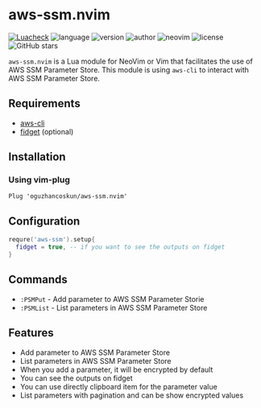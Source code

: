 # aws-ssm.nvim

[![Luacheck](https://img.shields.io/github/actions/workflow/status/oguzhancoskun/aws-ssm.nvim/luacheck.yml?branch=main&label=Luacheck&logo=Lua)](https://github.com/oguzhancoskun/aws-ssm.nvim/actions?workflow=Luacheck)
![language](https://img.shields.io/badge/language-lua-yellow)
![version](https://img.shields.io/badge/version-0.1.0-blue)
![author](https://img.shields.io/badge/author-oguzhancoskun-blue)
![neovim](https://img.shields.io/badge/neovim-0.5%2B-green)
![license](https://img.shields.io/github/license/oguzhancoskun/aws-ssm.nvim)
![GitHub stars](https://img.shields.io/github/stars/oguzhancoskun/aws-ssm.nvim)

`aws-ssm.nvim` is a Lua module for NeoVim or Vim that facilitates the use of
AWS SSM Parameter Store. This module is using `aws-cli` to interact with AWS SSM Parameter Store.

## Requirements

- [aws-cli](https://aws.amazon.com/cli/)
- [fidget](https://github.com/j-hui/fidget.nvim) (optional)

## Installation

### Using vim-plug

```vim
Plug 'oguzhancoskun/aws-ssm.nvim'
```


## Configuration

```lua
requre('aws-ssm').setup{
  fidget = true, -- if you want to see the outputs on fidget
}
```

## Commands

- `:PSMPut` - Add parameter to AWS SSM Parameter Storie
- `:PSMList` - List parameters in AWS SSM Parameter Store

## Features

- Add parameter to AWS SSM Parameter Store
- List parameters in AWS SSM Parameter Store
- When you add a parameter, it will be encrypted by default
- You can see the outputs on fidget
- You can use directly clipboard item for the parameter value
- List parameters with pagination and can be show encrypted values
